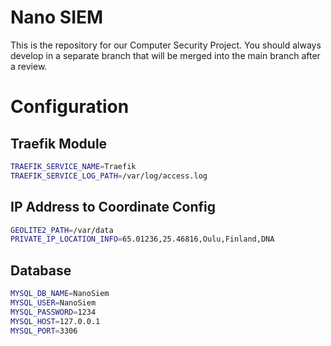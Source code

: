 # Nano SIEM

This is the repository for our 
Computer Security Project.
You should always develop
in a separate branch that will
be merged into the main branch
after a review.

# Configuration

## Traefik Module

```bash
TRAEFIK_SERVICE_NAME=Traefik
TRAEFIK_SERVICE_LOG_PATH=/var/log/access.log
```

## IP Address to Coordinate Config

```bash
GEOLITE2_PATH=/var/data
PRIVATE_IP_LOCATION_INFO=65.01236,25.46816,Oulu,Finland,DNA 
```

## Database

```bash
MYSQL_DB_NAME=NanoSiem
MYSQL_USER=NanoSiem
MYSQL_PASSWORD=1234
MYSQL_HOST=127.0.0.1
MYSQL_PORT=3306
```
